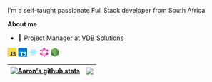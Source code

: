 I'm a self-taught passionate Full Stack developer from South Africa

**About me**

- 💼 Project Manager at [VDB Solutions](https://www.vdbsolutions.co.za/)

<code><img height="20" alt="javascript" src="https://raw.githubusercontent.com/github/explore/80688e429a7d4ef2fca1e82350fe8e3517d3494d/topics/javascript/javascript.png"></code>
<code><img height="20" alt="typescript" src="https://raw.githubusercontent.com/github/explore/80688e429a7d4ef2fca1e82350fe8e3517d3494d/topics/typescript/typescript.png"></code>
<code><img height="20" alt="react" src="https://raw.githubusercontent.com/github/explore/80688e429a7d4ef2fca1e82350fe8e3517d3494d/topics/react/react.png"></code>
<code><img height="20" alt="graphql" src="https://raw.githubusercontent.com/github/explore/5c058a388828bb5fde0bcafd4bc867b5bb3f26f3/topics/graphql/graphql.png"></code>
<code><img height="20" alt="nodejs" src="https://raw.githubusercontent.com/github/explore/80688e429a7d4ef2fca1e82350fe8e3517d3494d/topics/nodejs/nodejs.png"></code>    


| <a href="https://github.com/aaronvandenberg/github-readme-stats"><img align="center" src="https://github-readme-stats.vercel.app/api?username=aaronvandenberg&show_icons=true&include_all_commits=true&theme=algolia&hide_border=true" alt="Aaron's github stats" /></a> | <a href="https://github.com/aaronvandenberg/github-readme-stats"><img align="center" src="https://github-readme-stats.vercel.app/api/top-langs/?username=aaronvandenberg&layout=compact&theme=algolia&hide_border=true" /></a> |
| ------------- | ------------- |




